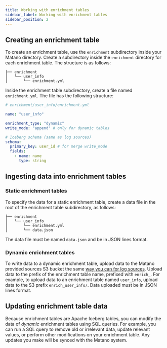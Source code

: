 ```yaml
---
title: Working with enrichment tables
sidebar_label: Working with enrichment tables
sidebar_position: 2
---
```


## Creating an enrichment table

To create an enrichment table, use the `enrichment` subdirectory inside your Matano directory. Create a subdirectory inside the `enrichment` directory for each enrichment table. The structure is as follows:

```
├── enrichment
│   └── user_info
│       └── enrichment.yml
```

Inside the enrichment table subdirectory, create a file named `enrichment.yml`. The file has the following structure:

```yml
# enrichment/user_info/enrichment.yml

name: "user_info"

enrichment_type: "dynamic"
write_mode: "append" # only for dynamic tables

# Iceberg schema (same as log sources)
schema:
  primary_key: user_id # for merge write_mode
  fields:
    - name: name
      type: string
```

## Ingesting data into enrichment tables

### Static enrichment tables

To specify the data for a static enrichment table, create a data file in the root of the enrichment table subdirectory, as follows:

```
├── enrichment
│   └── user_info
│       └── enrichment.yml
│       └── data.json
```

The data file must be named `data.json` and be in JSON lines format.

### Dynamic enrichment tables

To write data to a dynamic enrichment table, upload data to the Matano provided sources S3 bucket the same [way you can for log sources](../log-sources/ingestion/s3.md#using-the-matano-provided-sources-bucket). Upload data to the prefix of the enrichment table name, prefixed with `enrich_`. For example, to upload data to an enrichment table named `user_info`, upload data to the S3 prefix `enrich_user_info/`. Data uploaded must be in JSON lines format.

## Updating enrichment table data

Because enrichment tables are Apache Iceberg tables, you can modify the data of *dynamic* enrichment tables using SQL queries. For example, you can run a SQL query to remove old or irrelevant data, update relevant values, or perform other modifications on your enrichment table. Any updates you make will be synced with the Matano system.
